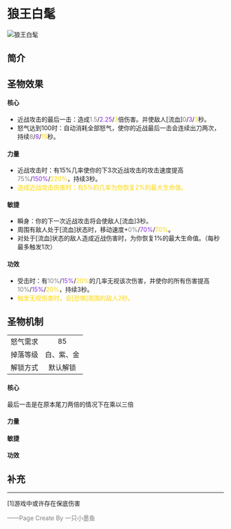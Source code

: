 # 狼王白髦
![狼王白髦](../Img/Texture2D_Potion/狼王白髦.png)
## 简介
## 圣物效果
#### **核心**  
- 近战攻击的最后一击：造成<font color=gray>1.5</font>/<font color=BlueViolet>2.25</font>/<font color=gold>3</font>倍伤害。并使敌人[流血]<font color=gray>0</font>/<font color=BlueViolet>3</font>/<font color=gold>3</font>秒。 
- 怒气达到100时：自动消耗全部怒气，使你的近战最后一击会连续出刀两次，持续<font color=gray>8</font>/<font color=BlueViolet>8</font>/<font color=gold>15</font>秒。

#### **力量** 
- 近战攻击时：有15%几率使你的下3次近战攻击的攻击速度提高<font color=gray>75%</font>/<font color=BlueViolet>150%</font>/<font color=gold>220%</font>，持续3秒。
- <font color=gold>造成近战攻击伤害时：有5%的几率为你恢复2%的最大生命值。</font>

#### **敏捷**
- 瞬身：你的下一次近战攻击将会使敌人[流血]3秒。
- 周围有敌人处于[流血]状态时，移动速度+<font color=gray>0%</font>/<font color=BlueViolet>70%</font>/<font color=gold>70%</font>。
- 对处于[流血]状态的敌人造成近战伤害时，为你恢复1%的最大生命值。（每秒最多触发1次）

#### **功效**
- 受击时：有<font color=gray>10%</font>/<font color=BlueViolet>15%</font>/<font color=gold>20%</font>的几率无视该次伤害，并使你的所有伤害提高<font color=gray>10%</font>/<font color=BlueViolet>15%</font>/<font color=gold>20%</font>，持续3秒。
- <font color=gold>触发无视伤害时，会[恐惧]周围的敌人2秒。</font>



## 圣物机制
|||
| :----: | :----: |
|怒气需求|85|
|掉落等级|白、紫、金|
|解锁方式|默认解锁|

#### **核心**
最后一击是在原本尾刀两倍的情况下在乘以三倍
#### **力量**

#### **敏捷**

#### **功效**


## 补充

---
[1]游戏中或许存在保底伤害

<font color=grey>——Page Create By 一只小墨鱼</font>

